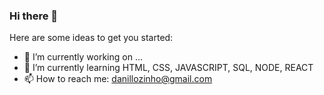 ### Hi there 👋



Here are some ideas to get you started:

- 🔭 I’m currently working on ...
- 🌱 I’m currently learning HTML, CSS, JAVASCRIPT, SQL, NODE, REACT
- 📫 How to reach me: danillozinho@gmail.com


